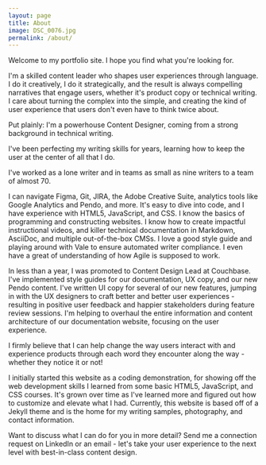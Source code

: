 ```yaml
---
layout: page
title: About
image: DSC_0076.jpg
permalink: /about/
---
```


Welcome to my portfolio site. I hope you find what you're looking for. 

I'm a skilled content leader who shapes user experiences through language. I do it creatively, I do it strategically, and the result is always compelling narratives that engage users, whether it's product copy or technical writing. I care about turning the complex into the simple, and creating the kind of user experience that users don't even have to think twice about.

Put plainly: I'm a powerhouse Content Designer, coming from a strong background in technical writing. 

I've been perfecting my writing skills for years, learning how to keep the user at the center of all that I do.

I've worked as a lone writer and in teams as small as nine writers to a team of almost 70. 

I can navigate Figma, Git, JIRA, the Adobe Creative Suite, analytics tools like Google Analytics and Pendo, and more. It's easy to dive into code, and I have experience with HTML5, JavaScript, and CSS. I know the basics of programming and constructing websites. I know how to create impactful instructional videos, and killer technical documentation in Markdown, AsciiDoc, and multiple out-of-the-box CMSs. I love a good style guide and playing around with Vale to ensure automated writer compliance. I even have a great of understanding of how Agile is supposed to work. 

In less than a year, I was promoted to Content Design Lead at Couchbase. I've implemented style guides for our documentation, UX copy, and our new Pendo content. I've written UI copy for several of our new features, jumping in with the UX designers to craft better and better user experiences - resulting in positive user feedback and happier stakeholders during feature review sessions. I'm helping to overhaul the entire information and content architecture of our documentation website, focusing on the user experience. 

I firmly believe that I can help change the way users interact with and experience products through each word they encounter along the way - whether they notice it or not! 

I initially started this website as a coding demonstration, for showing off the web development skills I learned from some basic HTML5, JavaScript, and CSS courses. It's grown over time as I've learned more and figured out how to customize and elevate what I had. Currently, this website is based off of a Jekyll theme and is the home for my writing samples, photography, and contact information.

Want to discuss what I can do for you in more detail? Send me a connection request on LinkedIn or an email - let's take your user experience to the next level with best-in-class content design. 
